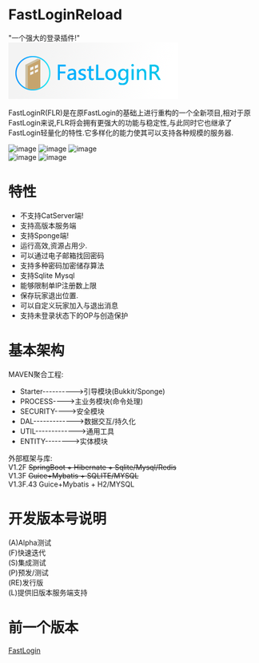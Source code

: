 FastLoginReload
======
"一个强大的登录插件!"<br>
![image](https://github.com/90neko/FastLoginReload/blob/master/FastLoginR-LOGO-RE.png)
<br>

FastLoginR(FLR)是在原FastLogin的基础上进行重构的一个全新项目,相对于原FastLogin来说,FLR将会拥有更强大的功能与稳定性,与此同时它也继承了FastLogin轻量化的特性.它多样化的能力使其可以支持各种规模的服务器.

![image](https://img.shields.io/github/v/tag/KspTooi/FastLoginReload)
![image](https://img.shields.io/github/v/release/KspTooi/FastLoginReload)
![image](https://img.shields.io/github/downloads/KspTooi/FastLoginReload/total)  
![image](https://img.shields.io/github/commit-activity/m/KspTooi/FastLoginReload)
![image](https://img.shields.io/github/license/KspTooi/FastLoginReload?color=blue)




特性
======
* 不支持CatServer端!
* 支持高版本服务端
* 支持Sponge端!
* 运行高效,资源占用少.
* 可以通过电子邮箱找回密码
* 支持多种密码加密储存算法
* 支持Sqlite Mysql
* 能够限制单IP注册数上限
* 保存玩家退出位置.
* 可以自定义玩家加入与退出消息
* 支持未登录状态下的OP与创造保护

基本架构
======

MAVEN聚合工程:  

* Starter---------->引导模块(Bukkit/Sponge)
* PROCESS---->主业务模块(命令处理)
* SECURITY---->安全模块
* DAL------------->数据交互/持久化
* UTIL------------->通用工具
* ENTITY-------->实体模块

外部框架与库:  
V1.2F ~~SpringBoot + Hibernate + Sqlite/Mysql/Redis~~  
V1.3F ~~Guice+Mybatis + SQLITE/MYSQL~~  
V1.3F.43 Guice+Mybatis + H2/MYSQL

开发版本号说明
======

(A)Alpha测试  
(F)快速迭代  
(S)集成测试  
(P)预发/测试  
(RE)发行版  
(L)提供旧版本服务端支持  




前一个版本
=====
[FastLogin](https://github.com/90neko/FastLogin)


